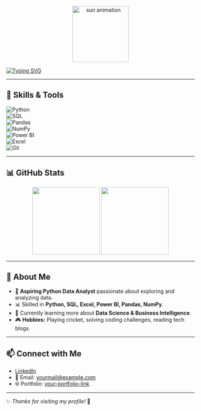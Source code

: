 <!-- Sun Animation -->
<p align="center">
  <img src="https://i.gifer.com/7VE.gif" alt="sun animation" width="150" height="150" />
</p>

<!-- Typing Animation -->
[![Typing SVG](https://readme-typing-svg.demolab.com?font=Fira+Code&weight=500&size=22&pause=1000&color=00C7F7&center=true&vCenter=true&width=800&lines=Hi+there+👋,+I'm+Moulitharan+M;Aspiring+Python+Data+Analyst;SQL+%7C+Pandas+%7C+NumPy+%7C+Excel+%7C+Power+BI;Turning+Data+into+Insights)](https://git.io/typing-svg)

---

## 🚀 Skills & Tools  

![Python](https://img.shields.io/badge/-Python-3776AB?logo=python&logoColor=white)  
![SQL](https://img.shields.io/badge/-SQL-4479A1?logo=postgresql&logoColor=white)  
![Pandas](https://img.shields.io/badge/-Pandas-150458?logo=pandas&logoColor=white)  
![NumPy](https://img.shields.io/badge/-NumPy-013243?logo=numpy&logoColor=white)  
![Power BI](https://img.shields.io/badge/-PowerBI-F2C811?logo=powerbi&logoColor=black)  
![Excel](https://img.shields.io/badge/-Excel-217346?logo=microsoft-excel&logoColor=white)  
![Git](https://img.shields.io/badge/-Git-F05032?logo=git&logoColor=white)  

---

## 📊 GitHub Stats  

<p align="center">
  <img src="https://github-readme-stats.vercel.app/api?username=YourUserName&show_icons=true&theme=radical" height="180"/>
  <img src="https://github-readme-stats.vercel.app/api/top-langs/?username=YourUserName&layout=compact&theme=radical" height="180"/>
</p>

---

## 🎯 About Me  

- 🔎 **Aspiring Python Data Analyst** passionate about exploring and analyzing data.  
- 📊 Skilled in **Python, SQL, Excel, Power BI, Pandas, NumPy**.  
- 🌱 Currently learning more about **Data Science & Business Intelligence**.  
- 🎮 **Hobbies:** Playing cricket, solving coding challenges, reading tech blogs.  

---

## 📫 Connect with Me  

- [LinkedIn](https://www.linkedin.com/in/your-linkedin)  
- 📧 Email: yourmail@example.com  
- 🌐 Portfolio: [your-portfolio-link](https://your-portfolio.com)  

---

✨ *Thanks for visiting my profile!* 🚀  
